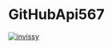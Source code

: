 # GitHubApi567

[![invissy](https://circleci.com/gh/invissy/GitHubApi567.svg?style=shield)](https://app.circleci.com/pipelines/github/invissy/GitHubApi567?branch=main)
